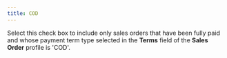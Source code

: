 ```yaml
---
title: COD
---
```



Select this check box to include only sales orders that have been fully  paid and whose payment term type selected in the **Terms**  field of the **Sales Order** profile  is 'COD'.

